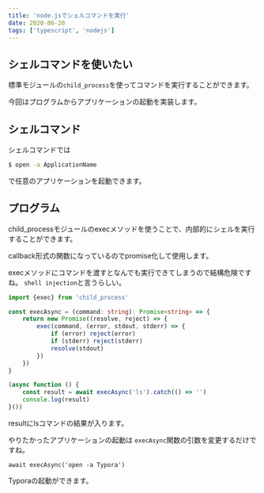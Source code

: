 ```yaml
---
title: 'node.jsでシェルコマンドを実行'
date: 2020-06-20
tags: ['typescript', 'nodejs']
---
```


## シェルコマンドを使いたい

標準モジュールの`child_process`を使ってコマンドを実行することができます。

今回はプログラムからアプリケーションの起動を実装します。

## シェルコマンド

シェルコマンドでは

```bash
$ open -a ApplicationName
```

で任意のアプリケーションを起動できます。

## プログラム

child_processモジュールのexecメソッドを使うことで、内部的にシェルを実行することができます。

callback形式の関数になっているのでpromise化して使用します。

execメソッドにコマンドを渡すとなんでも実行できてしまうので結構危険ですね。 `shell injection`と言うらしい。

```typescript
import {exec} from 'child_process'

const execAsync = (command: string): Promise<string> => {
	return new Promise((resolve, reject) => {
		exec(command, (error, stdout, stderr) => {
			if (error) reject(error)
			if (stderr) reject(stderr)
			resolve(stdout)
		})
	})
}

(async function () {
	const result = await execAsync('ls').catch(() => '')
	console.log(result)
}())
```

resultにlsコマンドの結果が入ります。

やりたかったアプリケーションの起動は `execAsync`関数の引数を変更するだけですね。

```type
await execAsync('open -a Typora')
```

Typoraの起動ができます。